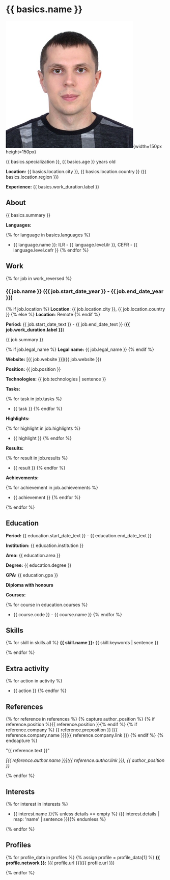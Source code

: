 # {{ basics.name }}

![](assets/images/resume/main_photo.jpg){width=150px height=150px}

{{ basics.specialization }}, {{ basics.age }} years old

**Location:** {{ basics.location.city }}, {{ basics.location.country }} ({{ basics.location.region }})

**Experience:** {{ basics.work_duration.label }}

## About

{{ basics.summary }}

**Languages:**

{% for language in basics.languages %}
- {{ language.name }}: ILR - {{ language.level.ilr }}, CEFR - {{ language.level.cefr }}
{% endfor %}

## Work

{% for job in work_reversed %}
### {{ job.name }} ({{ job.start_date_year }} - {{ job.end_date_year }})

{% if job.location %}
**Location**: {{ job.location.city }}, {{ job.location.country }}
{% else %}
**Location**: Remote
{% endif %}

**Period:** {{ job.start_date_text }} - {{ job.end_date_text }} (**{{ job.work_duration.label }}**)

{{ job.summary }}

{% if job.legal_name %}
**Legal name:** {{ job.legal_name }}
{% endif %}

**Website:** [{{ job.website }}]({{ job.website }})

**Position:** {{ job.position }}

**Technologies:** {{ job.technologies | sentence }}

**Tasks:**

{% for task in job.tasks %}
- {{ task }}
{% endfor %}

**Highlights:**

{% for highlight in job.highlights %}
- {{ highlight }}
{% endfor %}

**Results:**

{% for result in job.results %}
- {{ result }}
{% endfor %}

**Achievements:**

{% for achievement in job.achievements %}
- {{ achievement }}
{% endfor %}

{% endfor %}

## Education

**Period:** {{ education.start_date_text }} - {{ education.end_date_text }}

**Institution:** {{ education.institution }}

**Area:** {{ education.area }}

**Degree:** {{ education.degree }}

**GPA:** {{ education.gpa }}

**Diploma with honours**

**Courses:**

{% for course in education.courses %}
- {{ course.code }} - {{ course.name }}
{% endfor %}

## Skills

{% for skill in skills.all %}
**{{ skill.name }}:** {{ skill.keywords | sentence }}

{% endfor %}

## Extra activity

{% for action in activity %}
- {{ action }}
{% endfor %}

## References

{% for reference in references %}
{% capture author_position %}
  {% if reference.position %}{{ reference.position }}{% endif %}
  {% if reference.company %}
    {{ reference.preposition }}
    [{{ reference.company.name }}]({{ reference.company.link }})
  {% endif %}
{% endcapture %}

"{{ reference.text }}"

*[{{ reference.author.name }}]({{ reference.author.link }}), {{ author_position }}*

{% endfor %}

## Interests

{% for interest in interests %}
- {{ interest.name }}{% unless details == empty %} ({{ interest.details | map: 'name' | sentence }}){% endunless %}

{% endfor %}

## Profiles

{% for profile_data in profiles %}
{% assign profile = profile_data[1] %}
**{{ profile.network }}:** [{{ profile.url }}]({{ profile.url }})

{% endfor %}
